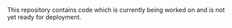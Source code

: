 This repository contains code which is currently being worked on and is not yet ready for deployment.